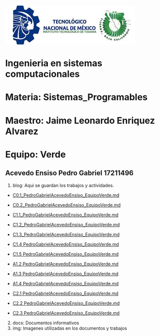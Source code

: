 ![logo](/img/logo.jpg)
# Ingenieria en sistemas computacionales
# Materia: Sistemas_Programables
# Maestro: Jaime Leonardo Enriquez Alvarez
# Equipo: Verde
## Acevedo Ensiso Pedro Gabriel 17211496
1. blog: Aqui se guardan los trabajos y actividades.

+ [C0.1_PedroGabrielAcevedoEnsiso_EquipoVerde.md](blog/C0.1_PedroGabrielacevedoEnsiso_EquipoVerde.md)

+ [C0.2_PedroGabrielAcevedoEnsiso_EquipoVerde.md](blog/C0.2_PedroGabrielAcevedoEnsiso_Equipo_Verde.md)

+ [C1.1_PedroGabrielAcevedoEnsiso_EquipoVerde.md](blog/C1.1_PedroGabrielAcevedoEnsiso_EquipoVerde.md)

+ [C1.2_PedroGabrielAcevedoEnsiso_EquipoVerde.md](blog/C1.2_PedroGabrielAcevedoEnsiso_Verde.md)

+ [C1.3_PedroGabrielAcevedoEnsiso_EquipoVerde.md](blog/C1.3_PedroGabrielAcevedoEnsiso_Verde.md)

+ [C1.4 PedroGabrielAcevedoEnsiso_EquipoVerde.md](blog/C1.4_PedroGabrielAcevedoEnsiso_EquipoVerde.md)

+ [C1.5 PedroGabrielAcevedoEnsiso_EquipoVerde.md](blog/C1.5_PedroGabrielAcevedoEnsiso_EquipoVerde.md)

+ [A1.2 PedroGabrielAcevedoEnsiso_EquipoVerde.md](blog/A1.2_PedroGabrielAcevedoEnsiso_EquipoVerde.md)

+ [A1.3 PedroGabrielAcevedoEnsiso_EquipoVerde.md](blog/A1.3_PedroGabrielAcevedoEnsiso_EquipoVerde.md)

+ [A1.4 PedroGabrielAcevedoEnsiso_EquipoVerde.md](blog/A1.4_PedroGabrielAcevedoEnsiso_EquipoVerde.md)

+ [C2.1 PedroGabrielAcevedoEnsiso_EquipoVerde.md](blog/C2.1_PedroGabrielAcevedoEnsiso_EquipoVerde.md)

+ [C2.2 PedroGabrielAcevedoEnsiso_EquipoVerde.md](blog/C2.2_PedroGabrielacevedoEnsiso_EquipoVerde.md)

+ [C2.3 PedroGabrielAcevedoEnsiso_EquipoVerde.md](blog/C2.3_PedroGabrielacevedoEnsiso_EquipoVerde.md)

2. docs: Documentos informativos
3. img: Imagenes utilizadas en los documentos y trabajos
